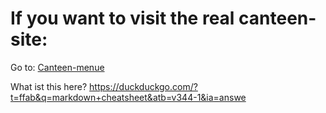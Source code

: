 # If you want to visit the real canteen-site:
Go to: [Canteen-menue](https://jofahd.github.io/Kantine/webseite/)







What ist this here?
https://duckduckgo.com/?t=ffab&q=markdown+cheatsheet&atb=v344-1&ia=answe
